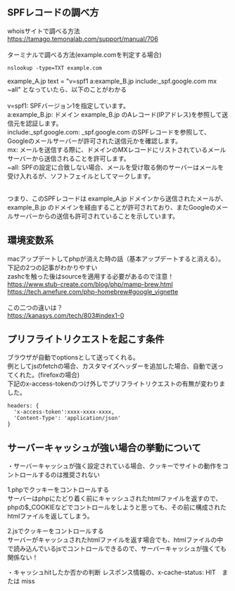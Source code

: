 ## SPFレコードの調べ方
whoisサイトで調べる方法<br>
https://tamago.temonalab.com/support/manual/706
<br><br>
ターミナルで調べる方法(example.comを判定する場合)
```
nslookup -type=TXT example.com
```
example_A.jp	text = "v=spf1 a:example_B.jp include:_spf.google.com mx ~all"
となっていたら、以下のことがわかる<br><br>
    v=spf1: SPFバージョン1を指定しています。<br>
    a:example_B.jp: ドメイン example_B.jp のAレコード(IPアドレス)を参照して送信元を認証します。<br>
    include:_spf.google.com: _spf.google.com のSPFレコードを参照して、Googleのメールサーバーが許可された送信元かを確認します。<br>
    mx: メールを送信する際に、ドメインのMXレコードにリストされているメールサーバーから送信されることを許可します。<br>
    ~all: SPFの設定に合致しない場合、メールを受け取る側のサーバーはメールを受け入れるが、ソフトフェイルとしてマークします。<br><br>

つまり、このSPFレコードは example_A.jp ドメインから送信されたメールが、example_B.jp のドメインを経由することが許可されており、またGoogleのメールサーバーからの送信も許可されていることを示しています。
<br>


## 環境変数系
macアップデートしてphpが消えた時の話（基本アップデートすると消える）。下記の2つの記事がわかりやすい<br>
zashcを触った後はsourceを適用する必要があるので注意！<br>
https://www.stub-create.com/blog/php/mamp-brew.html<br>
https://tech.amefure.com/php-homebrew#google_vignette<br>
<br>
この二つの違いは？<br>
https://kanasys.com/tech/803#index1-0

## プリフライトリクエストを起こす条件
ブラウザが自動でoptionsとして送ってくれる。<br>
例としてjsのfetchの場合、カスタマイズヘッダーを追加した場合、自動で送ってくれた。(firefoxの場合)<br>
下記のx-access-tokenのつけ外しでプリフライトリクエストの有無が変わりました。

```
headers: {
  'x-access-token':xxxx-xxxx-xxxx,
  'Content-Type': 'application/json'
}
```

## サーバーキャッシュが強い場合の挙動について

・サーバーキャッシュが強く設定されている場合、クッキーでサイトの動作をコントロールするのは推奨されない

1.phpでクッキーをコントロールする<br>
サーバーはphpにたどり着く前にキャッシュされたhtmlファイルを返すので、phpの$_COOKIEなどでコントロールをしようと思っても、その前に構成されたhtmlファイルを返してしまう。

2.jsでクッキーをコントロールする<br>
サーバーがキャッシュされたhtmlファイルを返す場合でも、htmlファイルの中で読み込んでいるjsでコントロールできるので、サーバーキャッシュが強くても関係ない！


・キャッシュhitしたか否かの判断
レスポンス情報の、x-cache-status: HIT　または miss
